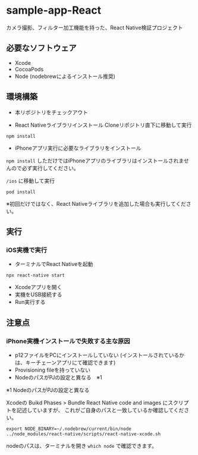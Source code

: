 # sample-app-React

カメラ撮影、フィルター加工機能を持った、React Native検証プロジェクト

## 必要なソフトウェア

- Xcode
- CocoaPods
- Node (nodebrewによるインストール推奨)

## 環境構築

- 本リポジトリをチェックアウト

- React Nativeライブラリインストール
Cloneリポジトリ直下に移動して実行
```
npm install
```

- iPhoneアプリ実行に必要なライブラリをインストール

`npm install` しただけではiPhoneアプリのライブラリはインストールされませんので必ず実行してください。

`/ios` に移動して実行
```
pod install
```
※初回だけではなく、React Nativeライブラリを追加した場合も実行してください。

## 実行

### iOS実機で実行

- ターミナルでReact Nativeを起動
```
npx react-native start
```

- Xcodeアプリを開く
- 実機をUSB接続する
- Run実行する

## 注意点

### iPhone実機インストールで失敗する主な原因

- p12ファイルをPCにインストールしていない (インストールされているかは、キーチェーンアプリにて確認できます)
- Provisioning fileを持っていない
- NodeのパスがPJの設定と異なる　※1

※1 NodeのパスがPJの設定と異なる

Xcodeの Buikd Phases > Bundle React Native code and images にスクリプトを記述していますが、
これがご自身のパスと一致しているか確認してください。

```
export NODE_BINARY=~/.nodebrew/current/bin/node
../node_modules/react-native/scripts/react-native-xcode.sh
```

nodeのパスは、ターミナルを開き `which node` で確認できます。
